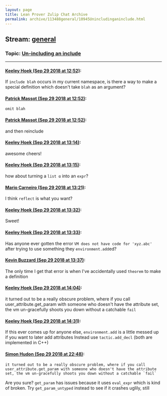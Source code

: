 ```yaml
---
layout: page
title: Lean Prover Zulip Chat Archive 
permalink: archive/113488general/10945Unincludinganinclude.html
---
```


## Stream: [general](index.html)
### Topic: [Un-including an include](10945Unincludinganinclude.html)

---

#### [Keeley Hoek (Sep 29 2018 at 12:52)](https://leanprover.zulipchat.com/#narrow/stream/113488-general/topic/Un-including%20an%20include/near/134878195):
If `include blah` occurs in my current namespace, is there a way to make a special definition which doesn't take `blah` as an argument?

#### [Patrick Massot (Sep 29 2018 at 12:52)](https://leanprover.zulipchat.com/#narrow/stream/113488-general/topic/Un-including%20an%20include/near/134878197):
`omit blah`

#### [Patrick Massot (Sep 29 2018 at 12:52)](https://leanprover.zulipchat.com/#narrow/stream/113488-general/topic/Un-including%20an%20include/near/134878199):
and then reinclude

#### [Keeley Hoek (Sep 29 2018 at 13:14)](https://leanprover.zulipchat.com/#narrow/stream/113488-general/topic/Un-including%20an%20include/near/134878790):
awesome cheers!

#### [Keeley Hoek (Sep 29 2018 at 13:15)](https://leanprover.zulipchat.com/#narrow/stream/113488-general/topic/Un-including%20an%20include/near/134878828):
how about turning a `list α` into an `expr`?

#### [Mario Carneiro (Sep 29 2018 at 13:21)](https://leanprover.zulipchat.com/#narrow/stream/113488-general/topic/Un-including%20an%20include/near/134879034):
I think `reflect` is what you want?

#### [Keeley Hoek (Sep 29 2018 at 13:32)](https://leanprover.zulipchat.com/#narrow/stream/113488-general/topic/Un-including%20an%20include/near/134879356):
Sweet!

#### [Keeley Hoek (Sep 29 2018 at 13:33)](https://leanprover.zulipchat.com/#narrow/stream/113488-general/topic/Un-including%20an%20include/near/134879364):
Has anyone ever gotten the error `VM does not have code for 'xyz.abc'` after trying to use something they `environment.add`ed?

#### [Kevin Buzzard (Sep 29 2018 at 13:37)](https://leanprover.zulipchat.com/#narrow/stream/113488-general/topic/Un-including%20an%20include/near/134879479):
The only time I get that error is when I've accidentally used `theorem` to make a definition

#### [Keeley Hoek (Sep 29 2018 at 14:04)](https://leanprover.zulipchat.com/#narrow/stream/113488-general/topic/Un-including%20an%20include/near/134880407):
it turned out to be a really obscure problem, where if you call user_attribute.get_param with someone who doesn't have the attribute set, the vm un-gracefully shoots you down without a catchable `fail`

#### [Keeley Hoek (Sep 29 2018 at 14:31)](https://leanprover.zulipchat.com/#narrow/stream/113488-general/topic/Un-including%20an%20include/near/134881168):
If this ever comes up for anyone else, `environment.add` is a little messed up if you want to later add attributes
Instead use `tactic.add_decl` (both are implemented in C++)

#### [Simon Hudon (Sep 29 2018 at 22:48)](https://leanprover.zulipchat.com/#narrow/stream/113488-general/topic/Un-including%20an%20include/near/134895695):
```quote
it turned out to be a really obscure problem, where if you call user_attribute.get_param with someone who doesn't have the attribute set, the vm un-gracefully shoots you down without a catchable `fail`
```
Are you sure? `get_param` has issues because it uses `eval_expr` which is kind of broken. Try `get_param_untyped` instead to see if it crashes uglily, still

